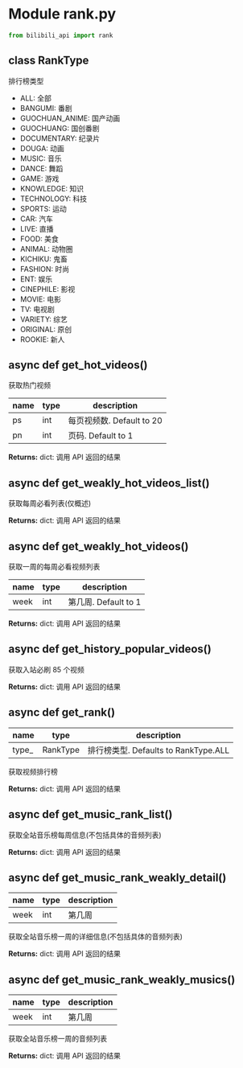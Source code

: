 # Module rank.py

```python
from bilibili_api import rank
```

## class RankType

排行榜类型

- ALL: 全部
- BANGUMI: 番剧
- GUOCHUAN_ANIME: 国产动画
- GUOCHUANG: 国创番剧
- DOCUMENTARY: 纪录片
- DOUGA: 动画
- MUSIC: 音乐
- DANCE: 舞蹈
- GAME: 游戏
- KNOWLEDGE: 知识
- TECHNOLOGY: 科技
- SPORTS: 运动
- CAR: 汽车
- LIVE: 直播
- FOOD: 美食
- ANIMAL: 动物圈
- KICHIKU: 鬼畜
- FASHION: 时尚
- ENT: 娱乐
- CINEPHILE: 影视
- MOVIE: 电影
- TV: 电视剧
- VARIETY: 综艺
- ORIGINAL: 原创
- ROOKIE: 新人

## async def get_hot_videos()

获取热门视频

| name | type | description          |
|------| ---- |----------------------|
| ps   | int | 每页视频数. Default to 20 |
| pn   | int | 页码. Default to 1     |

**Returns:** dict: 调用 API 返回的结果

## async def get_weakly_hot_videos_list()

获取每周必看列表(仅概述)

**Returns:** dict: 调用 API 返回的结果

## async def get_weakly_hot_videos()

获取一周的每周必看视频列表

| name | type | description |
| ---- | ---- | ----------- |
| week | int | 第几周. Default to 1 |

**Returns:** dict: 调用 API 返回的结果

## async def get_history_popular_videos()

获取入站必刷 85 个视频

**Returns:** dict: 调用 API 返回的结果

## async def get_rank()

| name | type | description |
| ---- | ---- | ----------- |
| type_ | RankType | 排行榜类型. Defaults to RankType.ALL |

获取视频排行榜

**Returns:** dict: 调用 API 返回的结果

## async def get_music_rank_list()

获取全站音乐榜每周信息(不包括具体的音频列表)

**Returns:** dict: 调用 API 返回的结果

## async def get_music_rank_weakly_detail()

| name | type | description |
| - | - | - |
| week | int | 第几周 |

获取全站音乐榜一周的详细信息(不包括具体的音频列表)

**Returns:** dict: 调用 API 返回的结果

## async def get_music_rank_weakly_musics()

| name | type | description |
| - | - | - |
| week | int | 第几周 |

获取全站音乐榜一周的音频列表

**Returns:** dict: 调用 API 返回的结果
